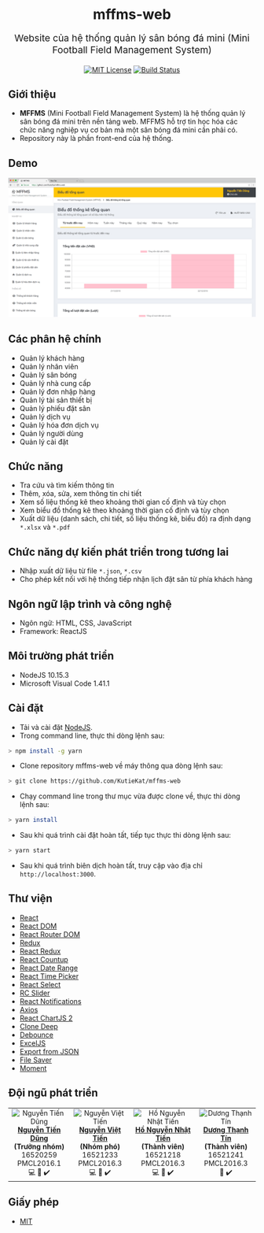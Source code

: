 <h1 align="center">
  mffms-web
</h1>
<p align="center" style="font-size: 1.2rem;">Website của hệ thống quản lý sân bóng đá mini (Mini Football Field Management System)</p>
<p align="center">
  <a href="https://opensource.org/licenses/MIT"><img src="https://img.shields.io/badge/License-MIT-yellow.svg" alt="MIT License" /></a>
  <a href="https://travis-ci.org/KutieKat/mffms-web"><img src="https://travis-ci.org/KutieKat/mffms-web.svg?branch=master" alt="Build Status" /></a>
</p>

## Giới thiệu
* **MFFMS** (Mini Football Field Management System) là hệ thống quản lý sân bóng đá mini trên nền tảng web. MFFMS hỗ trợ tin học hóa các chức năng nghiệp vụ cơ bản mà một sân bóng đá mini cần phải có.
* Repository này là phần front-end của hệ thống.

## Demo
![Snapshot](https://github.com/KutieKat/mffms-web/blob/master/snapshots/snapshot.png?raw=true)

## Các phân hệ chính
* Quản lý khách hàng
* Quản lý nhân viên
* Quản lý sân bóng
* Quản lý nhà cung cấp
* Quản lý đơn nhập hàng
* Quản lý tài sản thiết bị
* Quản lý phiếu đặt sân
* Quản lý dịch vụ
* Quản lý hóa đơn dịch vụ
* Quản lý người dùng
* Quản lý cài đặt
  
## Chức năng
* Tra cứu và tìm kiếm thông tin
* Thêm, xóa, sửa, xem thông tin chi tiết
* Xem số liệu thống kê theo khoảng thời gian cố định và tùy chọn
* Xem biểu đồ thống kê theo khoảng thời gian cố định và tùy chọn
* Xuất dữ liệu (danh sách, chi tiết, số liệu thống kê, biểu đồ) ra định dạng `*.xlsx` và `*.pdf`

## Chức năng dự kiến phát triển trong tương lai
* Nhập xuất dữ liệu từ file `*.json`, `*.csv`
* Cho phép kết nối với hệ thống tiếp nhận lịch đặt sân từ phía khách hàng

## Ngôn ngữ lập trình và công nghệ
* Ngôn ngữ: HTML, CSS, JavaScript
* Framework: ReactJS

## Môi trường phát triển
* NodeJS 10.15.3
* Microsoft Visual Code 1.41.1

## Cài đặt
* Tải và cài đặt [NodeJS](https://nodejs.org/en/).
* Trong command line, thực thi dòng lệnh sau:
```bash
> npm install -g yarn
```
* Clone repository mffms-web về máy thông qua dòng lệnh sau:
```bash
> git clone https://github.com/KutieKat/mffms-web
```
* Chạy command line trong thư mục vừa được clone về, thực thi dòng lệnh sau:
```bash
> yarn install
```
* Sau khi quá trình cài đặt hoàn tất, tiếp tục thực thi dòng lệnh sau:
```bash
> yarn start
```
* Sau khi quá trình biên dịch hoàn tất, truy cập vào địa chỉ `http://localhost:3000`.

## Thư viện
* [React](https://www.npmjs.com/package/react)
* [React DOM](https://www.npmjs.com/package/react-dom)
* [React Router DOM](https://www.npmjs.com/package/react-router-dom)
* [Redux](https://www.npmjs.com/package/redux)
* [React Redux](https://www.npmjs.com/package/react-redux)
* [React Countup](https://www.npmjs.com/package/react-countup)
* [React Date Range](https://www.npmjs.com/package/react-date-range)
* [React Time Picker](https://www.npmjs.com/package/react-time-picker)
* [React Select](https://www.npmjs.com/package/react-select)
* [RC Slider](https://www.npmjs.com/package/rc-slider)
* [React Notifications](https://www.npmjs.com/package/react-notifications)
* [Axios](https://www.npmjs.com/package/axios)
* [React ChartJS 2](https://www.npmjs.com/package/react-chartjs-2)
* [Clone Deep](https://www.npmjs.com/package/clone-deep)
* [Debounce](https://www.npmjs.com/package/debounce)
* [ExcelJS](https://www.npmjs.com/package/exceljs)
* [Export from JSON](https://www.npmjs.com/package/export-from-json)
* [File Saver](https://www.npmjs.com/package/file-saver)
* [Moment](https://www.npmjs.com/package/moment)

## Đội ngũ phát triển
<table>
  <tr>
    <td align="center"><img src="https://avatars2.githubusercontent.com/u/37391128?s=460&v=4" alt="Nguyễn Tiến Dũng"/><br /><b><a href="https://github.com/KutieKat">Nguyễn Tiến Dũng</a><br/>(Trưởng nhóm)</b><br/>16520259<br/>PMCL2016.1<br /><span title="Coding">💻</span> <span title="Documenting">📖</span> <span title="Testing">✔️</span></td>
    <td align="center"><img src="https://avatars3.githubusercontent.com/u/38419585?s=460&v=4" alt="Nguyễn Việt Tiến"/><br /><b><a href="https://github.com/viettiennguyen029">Nguyễn Việt Tiến</a><br/>(Nhóm phó)</b><br/>16521233<br/>PMCL2016.3<br /><span title="Coding">💻</span> <span title="Documenting">📖</span> <span title="Testing">✔️</span></td>
    <td align="center"><img src="https://avatars1.githubusercontent.com/u/29588339?s=460&v=4" alt="Hồ Nguyễn Nhật Tiến" /><br /><b><a href="https://github.com/nhattienho1998">Hồ Nguyễn Nhật Tiến</a><br/>(Thành viên)</b><br/>16521218<br/>PMCL2016.3<br /><span title="Coding">💻</span> <span title="Documenting">📖</span> <span title="Testing">✔️</span></td>
    <td align="center"><img src="https://avatars3.githubusercontent.com/u/38368965?s=460&v=4" alt="Dương Thạnh Tín"/><br /><b><a href="https://github.com/DuongThanhTin">Dương Thạnh Tín</a><br/>(Thành viên)</b><br/>16521241<br/>PMCL2016.3<br /><span title="Documenting">📖</span> <span title="Testing">✔️</span></td>
  </tr>
</table>

## Giấy phép
* [MIT](https://github.com/KutieKat/mffms-web/blob/master/LICENSE)
